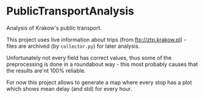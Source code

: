 # PublicTransportAnalysis
Analysis of Krakow's public transport.  

This project uses live information about trips (from ftp://ztp.krakow.pl) - files are archived (by `collector.py`) 
for later analysis.  

Unfortunately not every field has correct values, thus some of the preprocessing is done in a roundabout way - this 
most probably causes that the results are'nt 100% reliable.  

For now this project allows to generate a map where every stop has a plot which shows mean delay (and std) for every hour.